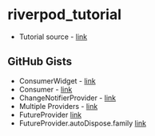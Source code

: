 # riverpod_tutorial

- Tutorial source - [link](https://www.youtube.com/watch?v=atwWbkBdepE)

## GitHub Gists
- ConsumerWidget - [link](https://gist.github.com/japhetobsioma/567533586332b2faa643fb4a572dc5a1)
- Consumer - [link](https://gist.github.com/japhetobsioma/af9e1ddedcd7c9f6d5eca7a92de8549a)
- ChangeNotifierProvider - [link](https://gist.github.com/japhetobsioma/287433523d8be0c30ed1b3023233d6b9)
- Multiple Providers - [link](https://gist.github.com/japhetobsioma/9386937ec890b08c42f0ffaf390086b7)
- FutureProvider [link](https://gist.github.com/japhetobsioma/fc28a09ffe7d2a18548f952084771a1f)
- FutureProvider.autoDispose.family [link](https://gist.github.com/japhetobsioma/f265a0fe97f9b174431c4921d6bb7be6)